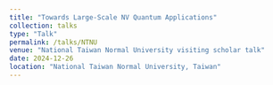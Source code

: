 ```yaml
---
title: "Towards Large-Scale NV Quantum Applications"
collection: talks
type: "Talk"
permalink: /talks/NTNU
venue: "National Taiwan Normal University visiting scholar talk"
date: 2024-12-26
location: "National Taiwan Normal University, Taiwan"
---
```


<!-- This is a description of your talk, which is a markdown files that can be all markdown-ified like any other post. Yay markdown! -->
